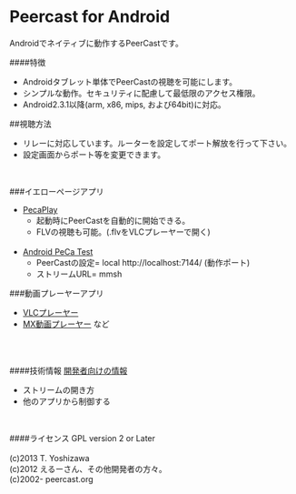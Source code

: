 # Peercast for Android

Androidでネイティブに動作するPeerCastです。

####特徴
 - Androidタブレット単体でPeerCastの視聴を可能にします。
 - シンプルな動作。セキュリティに配慮して最低限のアクセス権限。
 - Android2.3.1以降(arm, x86, mips, および64bit)に対応。


##視聴方法
 * リレーに対応しています。ルーターを設定してポート解放を行って下さい。
 * 設定画面からポート等を変更できます。
<br> 

###イエローページアプリ 
  * [PecaPlay](https://play.google.com/store/apps/details?id=org.peercast.pecaplay) 
    * 起動時にPeerCastを自動的に開始できる。
    * FLVの視聴も可能。(.flvをVLCプレーヤーで開く)<br><br>
  * [Android PeCa Test](http://fukure.sakura.ne.jp/wordpress/archives/category/peercast)
    * PeerCastの設定= local http://localhost:7144/ (動作ポート)
    * ストリームURL= mmsh

###動画プレーヤーアプリ
   * [VLCプレーヤー](https://play.google.com/store/apps/developer?id=Videolabs)
   * [MX動画プレーヤー](https://play.google.com/store/apps/developer?id=J2%20Interactive) など

<br><br>  

####技術情報 
  [開発者向けの情報](https://github.com/t-yoshi/peca-android/wiki/Develop) 
   * ストリームの開き方 
   * 他のアプリから制御する 
<br>
 
####ライセンス
   GPL version 2 or Later<br><br>
   (c)2013 T. Yoshizawa<br>
   (c)2012 えるーさん、その他開発者の方々。<br>
   (c)2002- peercast.org
